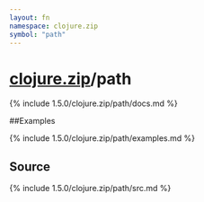 ```yaml
---
layout: fn
namespace: clojure.zip
symbol: "path"
---
```


# [clojure.zip](../)/path

{% include 1.5.0/clojure.zip/path/docs.md %}

##Examples

{% include 1.5.0/clojure.zip/path/examples.md %}
## Source
{% include 1.5.0/clojure.zip/path/src.md %}


